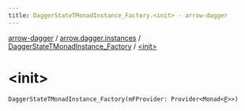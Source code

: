 ```yaml
---
title: DaggerStateTMonadInstance_Factory.<init> - arrow-dagger
---
```


[arrow-dagger](../../index.html) / [arrow.dagger.instances](../index.html) / [DaggerStateTMonadInstance_Factory](index.html) / [&lt;init&gt;](./-init-.html)

# &lt;init&gt;

`DaggerStateTMonadInstance_Factory(mFProvider: Provider<Monad<`[`F`](index.html#F)`>>)`